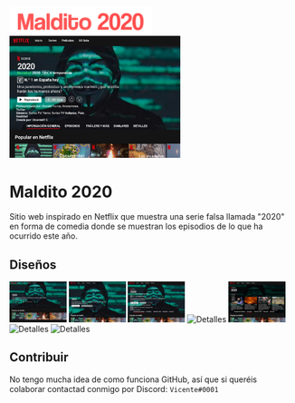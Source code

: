 <img src="./src/assets/img/Logo.png" alt="Detalles" width="50%" height="50%" style="align-items: center"/>
<img src="./Diseños/Detalles.png" alt="Detalles" width="60%" height="60%"/>

# Maldito 2020
Sitio web inspirado en Netflix que muestra una serie falsa llamada "2020" en forma de comedia donde se muestran los episodios de lo que ha ocurrido este año.

## Diseños
<img src="./Diseños/Inicio1.png" alt="Detalles" width="20%" height="20%"/>
<img src="./Diseños/Inicio.png" alt="Detalles" width="20%" height="20%"/>
<img src="./Diseños/Detalles.png" alt="Detalles" width="20%" height="20%"/>
<img src="./Diseños/Temporada 1.png" alt="Detalles" width="20%" height="20%"/>
<img src="./Diseños/Dropdown Menú.png" alt="Detalles" width="20%" height="20%"/>
<img src="./Diseños/Temporada 2.png" alt="Detalles" width="20%" height="20%"/>
<img src="./Diseños/Temporada 3.png" alt="Detalles" width="20%" height="20%"/>

## Contribuir
No tengo mucha idea de como funciona GitHub, así que si queréis colaborar contactad conmigo por Discord: ``Vicente#0001``
